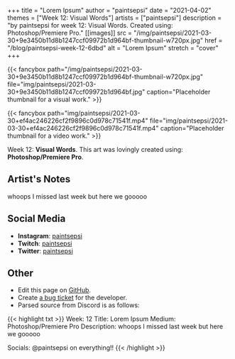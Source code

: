+++
title =       "Lorem Ipsum"
author =      "paintsepsi"
date =        "2021-04-02"
themes =      ["Week 12: Visual Words"]
artists =     ["paintsepsi"]
description = "by paintsepsi for week 12: Visual Words. Created using: Photoshop/Premiere Pro."
[[images]]
      src = "/img/paintsepsi/2021-03-30+9e3450b11d8b1247ccf09972b1d964bf-thumbnail-w720px.jpg"
      href = "/blog/paintsepsi-week-12-6dbd"
      alt = "Lorem Ipsum"
      stretch = "cover"
+++


{{< fancybox path="/img/paintsepsi/2021-03-30+9e3450b11d8b1247ccf09972b1d964bf-thumbnail-w720px.jpg" file="img/paintsepsi/2021-03-30+9e3450b11d8b1247ccf09972b1d964bf.jpg" caption="Placeholder thumbnail for a visual work." >}}

{{< fancybox path="img/paintsepsi/2021-03-30+ef4ac246226cf2f9896c0d978c71541f.mp4" file="img/paintsepsi/2021-03-30+ef4ac246226cf2f9896c0d978c71541f.mp4" caption="Placeholder thumbnail for a video work." >}}


Week 12: **Visual Words**. This art was lovingly created using: **Photoshop/Premiere Pro**.

## Artist's Notes

whoops I missed last week but here we gooooo

## Social Media

- **Instagram**: <a href='https://instagram.com/paintsepsi' target='_blank'>paintsepsi</a>
- **Twitch**: <a href='https://twitch.tv/paintsepsi' target='_blank'>paintsepsi</a>
- **Twitter**: <a href='https://twitter.com/paintsepsi' target='_blank'>paintsepsi</a>

## Other

- Edit this page on [GitHub](https://github.com/teaminkling/web-refresh/edit/main/content/blog/paintsepsi-week-12-6dbd.md).
- Create [a bug ticket](https://github.com/teaminkling/web-refresh/issues/new?assignees=&labels=bug&template=problem-report.md&title=) for the developer.
- Parsed source from Discord is as follows:

{{< highlight txt >}}
Week: 12
Title: Lorem Ipsum
Medium: Photoshop/Premiere Pro 
Description: whoops I missed last week but here we gooooo 

Socials: @paintsepsi on everything!!
{{< /highlight >}}